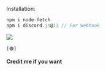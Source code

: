 Installation:

```js
npm i node-fetch
npm i discord.js@13 // For Webhook
```


<img src="https://camo.githubusercontent.com/b28439d967d01246cac94299f613434e5d99b762f5fb6a2e29ddf272e5a7bdb9/68747470733a2f2f696d672e736869656c64732e696f2f62616467652f6e6f64652e6a732532302d2532333030384343312e7376673f267374796c653d666f722d7468652d6261646765266c6f676f3d6e6f64652e6a73266c6f676f436f6c6f723d7768697465">

```
[🟢]
```

**Credit me if you want**
